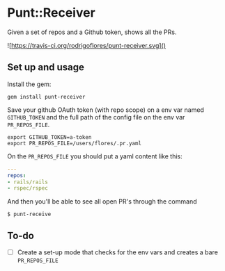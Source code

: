 # Punt::Receiver

Given a set of repos and a Github token, shows all the PRs.

![https://travis-ci.org/rodrigoflores/punt-receiver.svg]()

## Set up and usage

Install the gem:

```
gem install punt-receiver
```

Save your github OAuth token (with repo scope) on a env var named `GITHUB_TOKEN` and the full path of the config file on the env var `PR_REPOS_FILE`.

```
export GITHUB_TOKEN=a-token
export PR_REPOS_FILE=/users/flores/.pr.yaml
```

On the `PR_REPOS_FILE` you should put a yaml content like this:

```yaml
---
repos:
- rails/rails
- rspec/rspec
```

And then you'll be able to see all open PR's through the command

```
$ punt-receive
```

## To-do ##

- [ ] Create a set-up mode that checks for the env vars and creates a bare `PR_REPOS_FILE`
